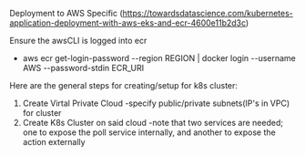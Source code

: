 Deployment to AWS Specific
(https://towardsdatascience.com/kubernetes-application-deployment-with-aws-eks-and-ecr-4600e11b2d3c)

Ensure the awsCLI is logged into ecr

- aws ecr get-login-password --region REGION | docker login --username AWS --password-stdin ECR_URI

Here are the general steps for creating/setup for k8s cluster:

1.  Create Virtal Private Cloud
    -specify public/private subnets(IP's in VPC) for cluster
2.  Create K8s Cluster on said cloud
    -note that two services are needed; one to expose the poll service internally, and another to expose the action externally
